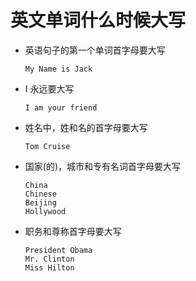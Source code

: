 # 英文单词什么时候大写
* 英语句子的第一个单词首字母要大写
  ```
  My Name is Jack
  ```
* I 永远要大写
  ```
  I am your friend
  ```
* 姓名中，姓和名的首字母要大写
  ```
  Tom Cruise
  ```
* 国家(的)，城市和专有名词首字母要大写
  ```
  China
  Chinese
  Beijing
  Hollywood
  ```
* 职务和尊称首字母要大写
  ```
  President Obama
  Mr. Clinton
  Miss Hilton
  ```
